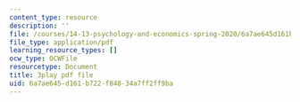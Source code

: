 ```yaml
---
content_type: resource
description: ''
file: /courses/14-13-psychology-and-economics-spring-2020/6a7ae645d161b722f84834a7ff2ff9ba_S-BaPQR1ZRU.pdf
file_type: application/pdf
learning_resource_types: []
ocw_type: OCWFile
resourcetype: Document
title: 3play pdf file
uid: 6a7ae645-d161-b722-f848-34a7ff2ff9ba
---
```

